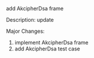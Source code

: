 add AkcipherDsa frame

Description:
update

Major Changes:
1. implement AkcipherDsa frame
2. add AkcipherDsa test case